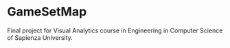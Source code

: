 # GameSetMap
Final project for Visual Analytics course in Engineering in Computer Science of Sapienza University.
